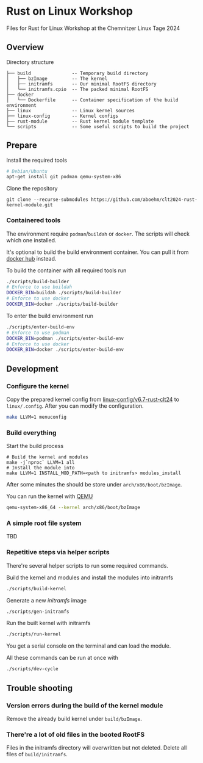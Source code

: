# Rust on Linux Workshop

Files for Rust for Linux Workshop at the Chemnitzer Linux Tage 2024

## Overview

Directory structure

```text
├── build               -- Temporary build directory
│   ├── bzImage         -- The kernel
│   ├── initramfs       -- Our minimal RootFS directory
│   └── initramfs.cpio  -- The packed minimal RootFS
├── docker
│   └── Dockerfile      -- Container specification of the build environment
├── linux               -- Linux kernel sources
├── linux-config        -- Kernel configs
├── rust-module         -- Rust kernel module template
└── scripts             -- Some useful scripts to build the project
```

## Prepare

Install the required tools

```sh
# Debian/Ubuntu
apt-get install git podman qemu-system-x86
```

Clone the repository

```
git clone --recurse-submodules https://github.com/aboehm/clt2024-rust-kernel-module.git 
```

### Containered tools

The environment require `podman`/`buildah` or `docker`. The scripts will check which one installed.

It's optional to build the build environment container. You can pull it from [docker hub](https://hub.docker.com/r/aboehm/clt2024-rust-on-linux-workshop) instead.

To build the container with all required tools run


```sh
./scripts/build-builder
# Enforce to use buildah
DOCKER_BIN=buildah ./scripts/build-builder
# Enforce to use docker
DOCKER_BIN=docker ./scripts/build-builder
```

To enter the build environment run

```sh
./scripts/enter-build-env
# Enforce to use podman
DOCKER_BIN=podman ./scripts/enter-build-env
# Enforce to use docker
DOCKER_BIN=docker ./scripts/enter-build-env
```

## Development

### Configure the kernel

Copy the prepared kernel config from [linux-config/v6.7-rust-clt24](linux-config/v6.7-rust-clt24) to `linux/.config`.
After you can modify the configuration.

```sh
make LLVM=1 menuconfig
```

### Build everything

Start the build process

```
# Build the kernel and modules
make -j`nproc` LLVM=1 all
# Install the module into 
make LLVM=1 INSTALL_MOD_PATH=<path to initramfs> modules_install
```

After some minutes the should be store under `arch/x86/boot/bzImage`.

You can run the kernel with [QEMU](https://qemu.org)

```sh
qemu-system-x86_64 --kernel arch/x86/boot/bzImage
```

### A simple root file system

TBD

### Repetitive steps via helper scripts

There're several helper scripts to run some required commands.

Build the kernel and modules and install the modules into initramfs

```sh
./scripts/build-kernel
```

Generate a new *initramfs* image

```sh
./scripts/gen-initramfs
```

Run the built kernel with initramfs

```sh
./scripts/run-kernel
```

You get a serial console on the terminal and can load the module.

All these commands can be run at once with

```sh
./scripts/dev-cycle
```

## Trouble shooting

### Version errors during the build of the kernel module

Remove the already build kernel under `build/bzImage`.

### There're a lot of old files in the booted RootFS

Files in the initramfs directory will overwritten but not deleted. Delete all files of `build/initramfs`.
